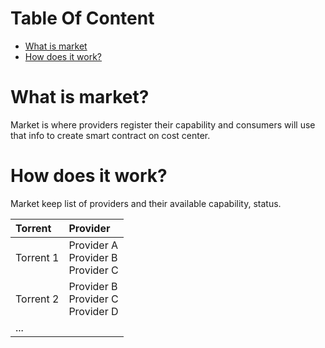 # Table Of Content 
- [What is market](#what-is-market?)
- [How does it work?](#how-does-it-work?)

# What is market?
Market is where providers register their capability and consumers will use that info to create smart contract on cost center.

# How does it work?
Market keep list of providers and their available capability, status.

|Torrent|Provider|
|:---|:---|
|Torrent 1|Provider A <br> Provider B <br> Provider C
|Torrent 2|Provider B <br> Provider C <br> Provider D
|...